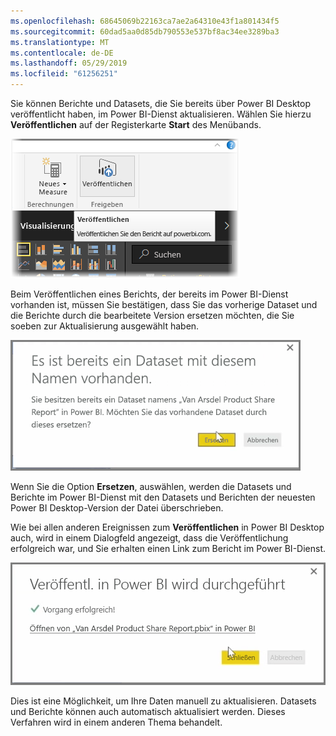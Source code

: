 ```yaml
---
ms.openlocfilehash: 68645069b22163ca7ae2a64310e43f1a801434f5
ms.sourcegitcommit: 60dad5aa0d85db790553e537bf8ac34ee3289ba3
ms.translationtype: MT
ms.contentlocale: de-DE
ms.lasthandoff: 05/29/2019
ms.locfileid: "61256251"
---
```

Sie können Berichte und Datasets, die Sie bereits über Power BI Desktop veröffentlicht haben, im Power BI-Dienst aktualisieren. Wählen Sie hierzu **Veröffentlichen** auf der Registerkarte **Start** des Menübands.

![](media/4-5-manually-republish-reports/4-5_0.png)

Beim Veröffentlichen eines Berichts, der bereits im Power BI-Dienst vorhanden ist, müssen Sie bestätigen, dass Sie das vorherige Dataset und die Berichte durch die bearbeitete Version ersetzen möchten, die Sie soeben zur Aktualisierung ausgewählt haben.

![](media/4-5-manually-republish-reports/4-5_1.png)

Wenn Sie die Option **Ersetzen**, auswählen, werden die Datasets und Berichte im Power BI-Dienst mit den Datasets und Berichten der neuesten Power BI Desktop-Version der Datei überschrieben.

Wie bei allen anderen Ereignissen zum **Veröffentlichen** in Power BI Desktop auch, wird in einem Dialogfeld angezeigt, dass die Veröffentlichung erfolgreich war, und Sie erhalten einen Link zum Bericht im Power BI-Dienst.

![](media/4-5-manually-republish-reports/4-5_2.png)

Dies ist eine Möglichkeit, um Ihre Daten manuell zu aktualisieren. Datasets und Berichte können auch automatisch aktualisiert werden. Dieses Verfahren wird in einem anderen Thema behandelt.

